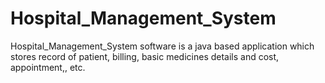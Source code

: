 # Hospital_Management_System
Hospital_Management_System software is a java based application which stores record of patient, billing, basic medicines details and cost, appointment,, etc. 
